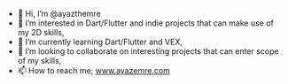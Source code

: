 - 👋 Hi, I’m @ayazthemre
- 👀 I’m interested in Dart/Flutter and indie projects that can make use of my 2D skills,
- 🌱 I’m currently learning Dart/Flutter and VEX,
- 💞️ I’m looking to collaborate on interesting projects that can enter scope of my skills,
- 📫 How to reach me; www.ayazemre.com

<!---
ayazthemre/ayazthemre is a ✨ special ✨ repository because its `README.md` (this file) appears on your GitHub profile.
You can click the Preview link to take a look at your changes.
--->
